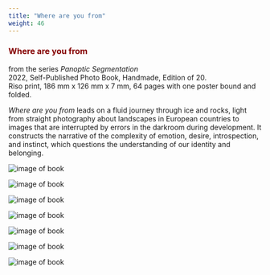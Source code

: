 ```yaml
---
title: "Where are you from"
weight: 46
---
```


### **<span style="color: #850000;">Where are you from</span>**
from the series *Panoptic Segmentation*  
2022, Self-Published Photo Book, Handmade, Edition of 20.   
Riso print, 186 mm x 126 mm x 7 mm, 64 pages with one poster bound and folded.

*Where are you from* leads on a fluid journey through ice and rocks, light from straight photography about landscapes in European countries to images that are interrupted by errors in the darkroom during development. It constructs the narrative of the complexity of emotion, desire, introspection, and instinct, which questions the understanding of our identity and belonging.


![image of book](/images/QWERTY/E/where-1.jpg)  


![image of book](/images/QWERTY/E/where-2.jpg)  



![image of book](/images/QWERTY/E/where-3.jpg)  



![image of book](/images/QWERTY/E/where-4.jpg)  


![image of book](/images/QWERTY/E/where-5.jpg)  


![image of book](/images/QWERTY/E/where-6.jpg)  


![image of book](/images/QWERTY/E/where-7.jpg)  